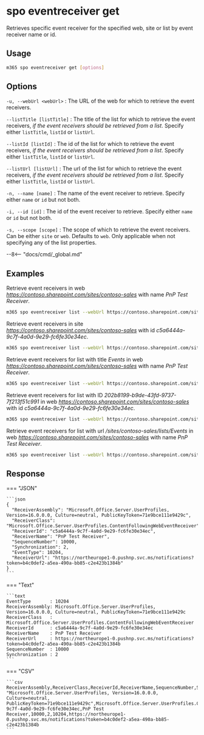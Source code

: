 # spo eventreceiver get

Retrieves specific event receiver for the specified web, site or list by event receiver name or id.

## Usage

```sh
m365 spo eventreceiver get [options]
```

## Options

`-u, --webUrl <webUrl>`
: The URL of the web for which to retrieve the event receivers.

`--listTitle [listTitle]`
: The title of the list for which to retrieve the event receivers, _if the event receivers should be retrieved from a list_.
Specify either `listTitle`, `listId` or `listUrl`.

`--listId [listId]`
: The id of the list for which to retrieve the event receivers, _if the event receivers should be retrieved from a list_.
Specify either `listTitle`, `listId` or `listUrl`.

`--listUrl [listUrl]`
: The url of the list for which to retrieve the event receivers, _if the event receivers should be retrieved from a list_.
Specify either `listTitle`, `listId` or `listUrl`.

`-n, --name [name]`
: The name of the event receiver to retrieve. Specify either `name` or `id` but not both.

`-i, --id [id]`
: The id of the event receiver to retrieve. Specify either `name` or `id` but not both.

`-s, --scope [scope]`
: The scope of which to retrieve the event receivers. Can be either `site` or `web`. Defaults to `web`. Only applicable when not specifying any of the list properties.

--8<-- "docs/cmd/_global.md"

## Examples

Retrieve event receivers in web _<https://contoso.sharepoint.com/sites/contoso-sales>_ with name _PnP Test Receiver_.

```sh
m365 spo eventreceiver list --webUrl https://contoso.sharepoint.com/sites/contoso-sales --name 'PnP Test Receiver'
```

Retrieve event receivers in site _<https://contoso.sharepoint.com/sites/contoso-sales>_ with id _c5a6444a-9c7f-4a0d-9e29-fc6fe30e34ec_.

```sh
m365 spo eventreceiver list --webUrl https://contoso.sharepoint.com/sites/contoso-sales --scope site --id c5a6444a-9c7f-4a0d-9e29-fc6fe30e34ec
```

Retrieve event receivers for list with title _Events_ in web _<https://contoso.sharepoint.com/sites/contoso-sales>_ with name _PnP Test Receiver_.

```sh
m365 spo eventreceiver list --webUrl https://contoso.sharepoint.com/sites/contoso-sales --listTitle Events --name 'PnP Test Receiver'
```

Retrieve event receivers for list with ID _202b8199-b9de-43fd-9737-7f213f51c991_ in web _<https://contoso.sharepoint.com/sites/contoso-sales>_ with id _c5a6444a-9c7f-4a0d-9e29-fc6fe30e34ec_.

```sh
m365 spo eventreceiver list --webUrl https://contoso.sharepoint.com/sites/contoso-sales --listId '202b8199-b9de-43fd-9737-7f213f51c991' --id c5a6444a-9c7f-4a0d-9e29-fc6fe30e34ec
```

Retrieve event receivers for list with url _/sites/contoso-sales/lists/Events_ in web _<https://contoso.sharepoint.com/sites/contoso-sales>_ with name _PnP Test Receiver_.

```sh
m365 spo eventreceiver list --webUrl https://contoso.sharepoint.com/sites/contoso-sales --listUrl '/sites/contoso-sales/lists/Events' --name 'PnP Test Receiver'
```

## Response

=== "JSON"

    ```json
    {
      "ReceiverAssembly": "Microsoft.Office.Server.UserProfiles, Version=16.0.0.0, Culture=neutral, PublicKeyToken=71e9bce111e9429c",
      "ReceiverClass": "Microsoft.Office.Server.UserProfiles.ContentFollowingWebEventReceiver",
      "ReceiverId": "c5a6444a-9c7f-4a0d-9e29-fc6fe30e34ec",
      "ReceiverName": "PnP Test Receiver",
      "SequenceNumber": 10000,
      "Synchronization": 2,
      "EventType": 10204,
      "ReceiverUrl": "https://northeurope1-0.pushnp.svc.ms/notifications?token=b4c0def2-a5ea-490a-bb85-c2e423b1384b"
    }
    ```

=== "Text"

    ```text
    EventType       : 10204
    ReceiverAssembly: Microsoft.Office.Server.UserProfiles, Version=16.0.0.0, Culture=neutral, PublicKeyToken=71e9bce111e9429c
    ReceiverClass   : Microsoft.Office.Server.UserProfiles.ContentFollowingWebEventReceiver
    ReceiverId      : c5a6444a-9c7f-4a0d-9e29-fc6fe30e34ec
    ReceiverName    : PnP Test Receiver
    ReceiverUrl     : https://northeurope1-0.pushnp.svc.ms/notifications?token=b4c0def2-a5ea-490a-bb85-c2e423b1384b
    SequenceNumber  : 10000
    Synchronization : 2
    ```

=== "CSV"

    ```csv
    ReceiverAssembly,ReceiverClass,ReceiverId,ReceiverName,SequenceNumber,Synchronization,EventType,ReceiverUrl
    "Microsoft.Office.Server.UserProfiles, Version=16.0.0.0, Culture=neutral, PublicKeyToken=71e9bce111e9429c",Microsoft.Office.Server.UserProfiles.ContentFollowingWebEventReceiver,c5a6444a-9c7f-4a0d-9e29-fc6fe30e34ec,PnP Test Receiver,10000,2,10204,https://northeurope1-0.pushnp.svc.ms/notifications?token=b4c0def2-a5ea-490a-bb85-c2e423b1384b
    ```




